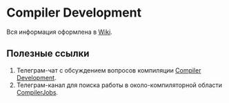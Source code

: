 # Compiler Development

Вся информация оформлена в [Wiki](https://github.com/true-grue/Compiler-Development/wiki).

## Полезные ссылки

1. Телеграм-чат с обсуждением вопросов компиляции [Compiler Development](https://t.me/CompilerDev).
1. Телеграм-канал для поиска работы в около-компиляторной области [CompilerJobs](https://t.me/compiler_jobs).

